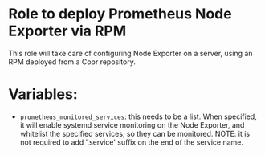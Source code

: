Role to deploy Prometheus Node Exporter via RPM
===============================================

This role will take care of configuring Node Exporter on a server, using an
RPM deployed from a Copr repository.

# Variables:

* `prometheus_monitored_services`: this needs to be a list. When specified,
  it will enable systemd service monitoring on the Node Exporter, and
  whitelist the specified services, so they can be monitored.
  NOTE: it is not required to add '.service' suffix on the end of the service name.
